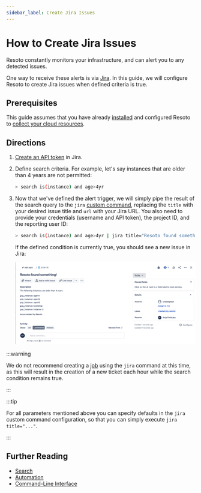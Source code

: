 ```yaml
---
sidebar_label: Create Jira Issues
---
```


# How to Create Jira Issues

Resoto constantly monitors your infrastructure, and can alert you to any detected issues.

One way to receive these alerts is via [Jira](https://atlassian.com/software/jira). In this guide, we will configure Resoto to create Jira issues when defined criteria is true.

## Prerequisites

This guide assumes that you have already [installed](../../../getting-started/install-resoto/index.md) and configured Resoto to [collect your cloud resources](../../../getting-started/configure-cloud-provider-access/index.md).

## Directions

1. [Create an API token](https://id.atlassian.com/manage-profile/security/api-tokens) in Jira.

2. Define search criteria. For example, let's say instances that are older than 4 years are not permitted:

   ```bash
   > search is(instance) and age>4yr
   ```

3. Now that we've defined the alert trigger, we will simply pipe the result of the search query to the `jira` [custom command](../../../reference/cli/index.md#custom-commands), replacing the `title` with your desired issue title and `url` with your Jira URL. You also need to provide your credentials (username and API token), the project ID, and the reporting user ID:

   ```bash
   > search is(instance) and age>4yr | jira title="Resoto found something!" message="The following instances are older than 4 years:" url="https://your-domain.atlassian.net" username="you@your-team.com" token="xxxxxxxxx" project_id="12345" reporter_id="1111111111111"
   ```

   If the defined condition is currently true, you should see a new issue in Jira:

   ![Example Jira Issue](./img/resoto-jira-issue.png)

:::warning

We do not recommend creating a [job](docs/concepts/automation/index.md) using the `jira` command at this time, as this will result in the creation of a new ticket each hour while the search condition remains true.

:::

:::tip

For all parameters mentioned above you can specify defaults in the `jira` custom command configuration, so that you can simply execute `jira title="..."`.

:::

## Further Reading

- [Search](../../../reference/search/index.md)
- [Automation](docs/concepts/automation/index.md)
- [Command-Line Interface](../../../reference/cli/index.md)
